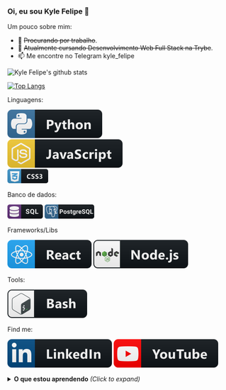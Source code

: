 ### Oi, eu sou Kyle Felipe 👋

Um pouco sobre mim:

- 🔭 ~~Procurando por trabalho~~.
- 🌱 ~~Atualmente cursando Desenvolvimento Web Full Stack na Trybe~~.
- 📫 Me encontre no Telegram kyle_felipe  

![Kyle Felipe's github stats](https://github-readme-stats.vercel.app/api?username=kylefelipe&show_icons=true&theme=blue-green)

[![Top Langs](https://github-readme-stats.vercel.app/api/top-langs/?username=kylefelipe&&layout=compact)](https://github.com/anuraghazra/github-readme-stats)

Linguagens:

![Python](https://raw.githubusercontent.com/kylefelipe/kylefelipe/master/img/python.svg)  
![JavaScript](https://raw.githubusercontent.com/kylefelipe/kylefelipe/master/img/js.svg)  
![Css](https://raw.githubusercontent.com/kylefelipe/kylefelipe/master/img/css3.png)  

Banco de dados:
<div>
<img src="https://raw.githubusercontent.com/kylefelipe/kylefelipe/master/img/sql.png" alt="SQL language"/>
<img src="https://raw.githubusercontent.com/kylefelipe/kylefelipe/master/img/postgresql.png" alt="PostgreSQL DB">
</div>

Frameworks/Libs

![React](https://raw.githubusercontent.com/kylefelipe/kylefelipe/master/img/react.svg) ![NodeJs](https://raw.githubusercontent.com/kylefelipe/kylefelipe/master/img/nodejs.svg)

Tools:  

![Bash](https://raw.githubusercontent.com/kylefelipe/kylefelipe/master/img/bash.svg)

Find me:

[![Linkedin](https://raw.githubusercontent.com/kylefelipe/kylefelipe/master/img/linkedin.svg)](https://www.linkedin.com/in/kylefelipe/) [![Youtube - ThinFree Geo](https://raw.githubusercontent.com/kylefelipe/kylefelipe/master/img/youtube.svg)](https://www.youtube.com/thinkfreegeo)

<details>
  <summary><b>O que estou aprendendo</b> <i>(Click to expand)</i></summary>
    <li> React - Context API & Hooks</li>
    <li style="text-decoration: line-through"> React - Redux</li>
 <details>
